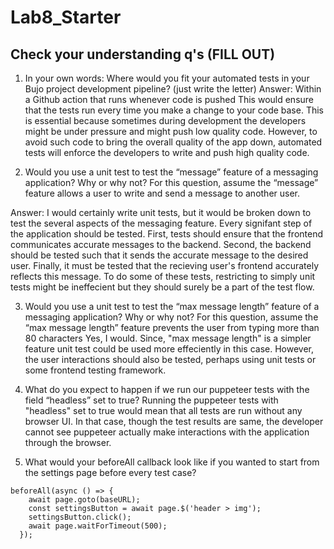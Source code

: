 # Lab8_Starter

## Check your understanding q's (FILL OUT)
1. In your own words: Where would you fit your automated tests in your Bujo project development pipeline? (just write the letter)
Answer: Within a Github action that runs whenever code is pushed 
This would ensure that the tests run every time you make a change to your code base. This is essential because sometimes during development the developers might be under pressure and might push low quality code. However, to avoid such code to bring the overall quality of the app down, automated tests will enforce the developers to write and push high quality code. 

2. Would you use a unit test to test the “message” feature of a messaging application? Why or why not? For this question, assume the “message” feature allows a user to write and send a message to another user.

Answer: I would certainly write unit tests, but it would be broken down to test the several aspects of the messaging feature. Every signifant step of the application should be tested. First, tests should ensure that the frontend communicates accurate messages to the backend. Second, the backend should be tested such that it sends the accurate message to the desired user. Finally, it must be tested that the recieving user's frontend accurately reflects this message. To do some of these tests, restricting to simply unit tests might be ineffecient but they should surely be a part of the test flow.


3. Would you use a unit test to test the “max message length” feature of a messaging application? Why or why not? For this question, assume the “max message length” feature prevents the user from typing more than 80 characters
Yes, I would. Since, "max message length" is a simpler feature unit test could be used more effeciently in this case. However, the user interactions should also be tested, perhaps using unit tests or some frontend testing framework. 

4. What do you expect to happen if we run our puppeteer tests with the field “headless” set to true?
Running the puppeteer tests with "headless" set to true would mean that all tests are run without any browser UI. In that case, though the test results are same, the developer cannot see puppeteer actually make interactions with the application through the browser. 

5. What would your beforeAll callback look like if you wanted to start from the settings page before every test case?
```
beforeAll(async () => {
    await page.goto(baseURL);
    const settingsButton = await page.$('header > img');
    settingsButton.click();
    await page.waitForTimeout(500);
  });
```
